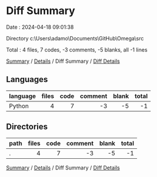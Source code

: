 # Diff Summary

Date : 2024-04-18 09:01:38

Directory c:\\Users\\adamo\\Documents\\GitHub\\Omega\\src

Total : 4 files,  7 codes, -3 comments, -5 blanks, all -1 lines

[Summary](results.md) / [Details](details.md) / Diff Summary / [Diff Details](diff-details.md)

## Languages
| language | files | code | comment | blank | total |
| :--- | ---: | ---: | ---: | ---: | ---: |
| Python | 4 | 7 | -3 | -5 | -1 |

## Directories
| path | files | code | comment | blank | total |
| :--- | ---: | ---: | ---: | ---: | ---: |
| . | 4 | 7 | -3 | -5 | -1 |

[Summary](results.md) / [Details](details.md) / Diff Summary / [Diff Details](diff-details.md)